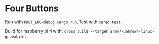 Four Buttons
============

Run with `RUST_LOG=debug cargo run`.
Test with `cargo test`.

Build for raspberry pi 4 with: `cross build --target armv7-unknown-linux-gnueabihf`.